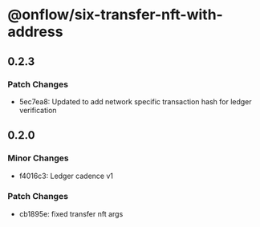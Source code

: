 # @onflow/six-transfer-nft-with-address

## 0.2.3

### Patch Changes

- 5ec7ea8: Updated to add network specific transaction hash for ledger verification

## 0.2.0

### Minor Changes

- f4016c3: Ledger cadence v1

### Patch Changes

- cb1895e: fixed transfer nft args
